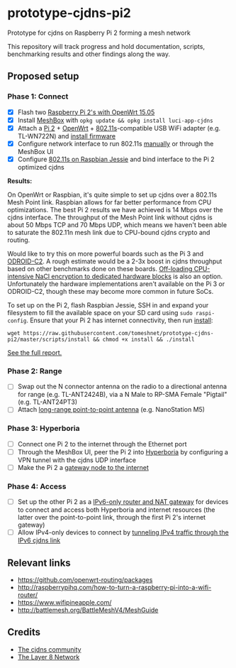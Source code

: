 # prototype-cjdns-pi2

Prototype for cjdns on Raspberry Pi 2 forming a mesh network

This repository will track progress and hold documentation, scripts, benchmarking results and other findings along the way.

## Proposed setup

### Phase 1: Connect

- [x] Flash two [Raspberry Pi 2's with OpenWrt 15.05](https://wiki.openwrt.org/toh/raspberry_pi_foundation/raspberry_pi)
- [x] Install [MeshBox](https://github.com/SeattleMeshnet/meshbox) with `opkg update && opkg install luci-app-cjdns`
- [x] Attach a [Pi 2](http://elinux.org/RPi_USB_Wi-Fi_Adapters) + [OpenWrt](https://forum.openwrt.org/viewtopic.php?id=37331) + [802.11s](http://devel.open80211s.narkive.com/8olWVgz9/802-11s-and-raspberry-pi)-compatible USB WiFi adapter (e.g. TL-WN722N) and [install firmware](https://wiki.debian.org/ath9k_htc)
- [x] Configure network interface to run 802.11s [manually](https://wiki.openwrt.org/doc/howto/mesh.80211s) or through the MeshBox UI
- [x] Configure [802.11s on Raspbian Jessie](https://github.com/o11s/open80211s/wiki/HOWTO) and bind interface to the Pi 2 optimized cjdns

**Results:**

On OpenWrt or Raspbian, it's quite simple to set up cjdns over a 802.11s Mesh Point link. Raspbian allows for far better performance from CPU optimizations. The best Pi 2 results we have achieved is 14 Mbps over the cjdns interface. The throughput of the Mesh Point link without cjdns is about 50 Mbps TCP and 70 Mbps UDP, which means we haven't been able to saturate the 802.11n mesh link due to CPU-bound cjdns crypto and routing.

Would like to try this on more powerful boards such as the Pi 3 and [ODROID-C2](http://www.hardkernel.com/main/products/prdt_info.php?g_code=G145457216438). A rough estimate would be a 2-3x boost in cjdns throughput based on other benchmarks done on these boards. [Off-loading CPU-intensive NaCl encryption to dedicated hardware blocks](https://www.reddit.com/r/hyperboria/comments/1flpty/how_to_get_your_beaglebone_black_running_cjdns/) is also an option. Unfortunately the hardware implementations aren't available on the Pi 3 or ODROID-C2, though these may become more common in future SoCs.

To set up on the Pi 2, flash Raspbian Jessie, SSH in and expand your filesystem to fill the available space on your SD card using `sudo raspi-config`. Ensure that your Pi 2 has internet connectivity, then run [install](https://github.com/tomeshnet/prototype-cjdns-pi2/blob/master/scripts/install):

```
wget https://raw.githubusercontent.com/tomeshnet/prototype-cjdns-pi2/master/scripts/install && chmod +x install && ./install
```

[See the full report.](https://github.com/tomeshnet/prototype-cjdns-pi2/blob/master/docs/phase-1-connect.md)

### Phase 2: Range

- [ ] Swap out the N connector antenna on the radio to a directional antenna for range (e.g. TL-ANT2424B), via a N Male to RP-SMA Female "Pigtail" (e.g. TL-ANT24PT3)
- [ ] Attach [long-range point-to-point antenna](https://www.ubnt.com/products/) (e.g. NanoStation M5)

### Phase 3: Hyperboria

- [ ] Connect one Pi 2 to the internet through the Ethernet port
- [ ] Through the MeshBox UI, peer the Pi 2 into [Hyperboria](https://www.fc00.org) by configuring a VPN tunnel with the cjdns UDP interface
- [ ] Make the Pi 2 a [gateway node to the internet](https://github.com/hyperboria/cjdns/blob/master/doc/tunnel.md)

### Phase 4: Access

- [ ] Set up the other Pi 2 as a [IPv6-only router and NAT gateway](https://github.com/hyperboria/cjdns/blob/master/doc/nat-gateway.md) for devices to connect and access both Hyperboria and internet resources (the latter over the point-to-point link, through the first Pi 2's internet gateway)
- [ ] Allow IPv4-only devices to connect by [tunneling IPv4 traffic through the IPv6 cjdns link](https://en.wikipedia.org/wiki/4in6)
  
## Relevant links

* https://github.com/openwrt-routing/packages
* http://raspberrypihq.com/how-to-turn-a-raspberry-pi-into-a-wifi-router/
* https://www.wifipineapple.com/
* http://battlemesh.org/BattleMeshV4/MeshGuide

## Credits

* [The cjdns community](https://github.com/hyperboria)
* [The Layer 8 Network](http://layer8.network)
